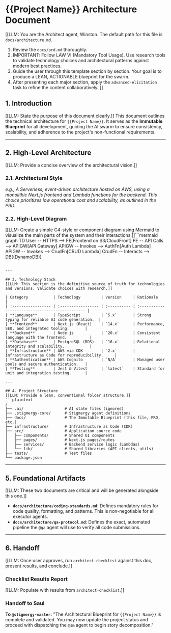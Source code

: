 # {{Project Name}} Architecture Document

[[LLM: You are the Architect agent, Winston. The default path for this file is `docs/architecture.md`.
1. Review the `docs/prd.md` thoroughly.
2. IMPORTANT: Follow LAW VI (Mandatory Tool Usage). Use research tools to validate technology choices and architectural patterns against modern best practices.
3. Guide the user through this template section by section. Your goal is to produce a LEAN, ACTIONABLE blueprint for the swarm.
4. After presenting each major section, apply the `advanced-elicitation` task to refine the content collaboratively.
]]

## 1. Introduction
[[LLM: State the purpose of this document clearly.]]
This document outlines the technical architecture for `{{Project Name}}`. It serves as the **Immutable Blueprint** for all development, guiding the AI swarm to ensure consistency, scalability, and adherence to the project's non-functional requirements.

---

## 2. High-Level Architecture
[[LLM: Provide a concise overview of the architectural vision.]]

### 2.1. Architectural Style
*e.g., A Serverless, event-driven architecture hosted on AWS, using a monolithic Next.js frontend and Lambda functions for the backend. This choice prioritizes low operational cost and scalability, as outlined in the PRD.*

### 2.2. High-Level Diagram
[[LLM: Create a simple C4-style or component diagram using Mermaid to visualize the main parts of the system and their interactions.]]```mermaid
graph TD
    User -- HTTPS --> FE[Frontend on S3/CloudFront]
    FE -- API Calls --> APIGW[API Gateway]
    APIGW -- Invokes --> AuthFn[Auth Lambda]
    APIGW -- Invokes --> CrudFn[CRUD Lambda]
    CrudFn -- Interacts --> DB[(DynamoDB)]
```

---

## 3. Technology Stack
[[LLM: This section is the definitive source of truth for technologies and versions. Validate choices with research.]]

| Category           | Technology         | Version     | Rationale                                       |
| :----------------- | :----------------- | :---------- | :---------------------------------------------- |
| **Language**       | TypeScript         | `5.x`       | Strong typing for reliable AI code generation.  |
| **Frontend**       | Next.js (React)    | `14.x`      | Performance, SEO, and integrated tooling.       |
| **Backend**        | Node.js            | `20.x`      | Consistent language with the frontend.          |
| **Database**       | PostgreSQL (RDS)   | `16.x`      | Relational integrity and scalability.           |
| **Infrastructure** | AWS via CDK        | `2.x`       | Infrastructure as Code for reproducibility.     |
| **Authentication** | AWS Cognito        | `N/A`       | Managed user pools and secure authentication.   |
| **Testing**        | Jest & Vitest      | `latest`    | Standard for unit and integration testing.      |

---

## 4. Project Structure
[[LLM: Provide a lean, conventional folder structure.]]
```plaintext
/
├── .ai/                  # AI state files (ignored)
├── .stigmergy-core/      # Stigmergy agent definitions
├── docs/                 # The Immutable Blueprint (this file, PRD, etc.)
├── infrastructure/       # Infrastructure as Code (CDK)
├── src/                  # Application source code
│   ├── components/       # Shared UI components
│   ├── pages/            # Next.js pages/routes
│   ├── services/         # Backend service logic (Lambdas)
│   └── lib/              # Shared libraries (API clients, utils)
├── tests/                # Test files
└── package.json
```

---

## 5. Foundational Artifacts
[[LLM: These two documents are critical and will be generated alongside this one.]]

- **`docs/architecture/coding-standards.md`**: Defines mandatory rules for code quality, formatting, and patterns. This is non-negotiable for all executor agents.
- **`docs/architecture/qa-protocol.md`**: Defines the exact, automated pipeline the `@qa` agent will use to verify all code submissions.

---

## 6. Handoff
[[LLM: Once user approves, run `architect-checklist` against this doc, present results, and conclude.]]

### Checklist Results Report
[[LLM: Populate with results from `architect-checklist`.]]

### Handoff to Saul
**To `@stigmergy-master`:** "The Architectural Blueprint for `{{Project Name}}` is complete and validated. You may now update the project status and proceed with dispatching the `@sm` agent to begin story decomposition."
```
